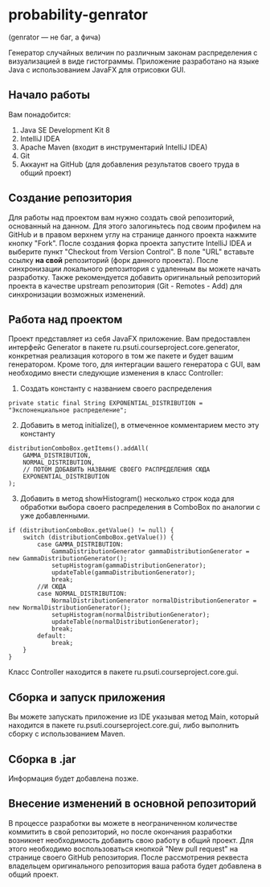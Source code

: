 # probability-genrator
(genrator — не баг, а фича)

Генератор случайных величин по различным законам распределения с визуализацией в виде гистограммы. Приложение разработано на языке Java с использованием JavaFX для отрисовки GUI.

## Начало работы
Вам понадобится:
1. Java SE Development Kit 8
2. IntelliJ IDEA
3. Apache Maven (входит в инструментарий IntelliJ IDEA)
4. Git
5. Аккаунт на GitHub (для добавления результатов своего труда в общий проект)

## Создание репозитория
Для работы над проектом вам нужно создать свой репозиторий, основанный на данном. Для этого залогиньтесь под своим профилем на GitHub и в правом верхнем углу на странице данного проекта нажмите кнопку "Fork".
После создания форка проекта запустите IntelliJ IDEA и выберите пункт "Checkout from Version Control". В поле "URL" вставьте ссылку **на свой** репозиторий (форк данного проекта).
После синхронизации локального репозитория с удаленным вы можете начать разработку. Также рекомендуется добавить оригинальный репозиторий проекта в качестве upstream репозитория (Git - Remotes - Add) для синхронизации возможных изменений.

## Работа над проектом
Проект представляет из себя JavaFX приложение. Вам предоставлен интерфейс Generator в пакете ru.psuti.courseproject.core.generator, конкретная реализация которого в том же пакете и будет вашим генератором.
Кроме того, для интергации вашего генератора с GUI, вам необходимо внести следующие изменения в класс Controller:
1. Создать константу с названием своего распределения
```
private static final String EXPONENTIAL_DISTRIBUTION = "Экспоненциальное распределение";
```
2. Добавить в метод initialize(), в отмеченное комментарием место эту константу
```
distributionComboBox.getItems().addAll(
    GAMMA_DISTRIBUTION,
    NORMAL_DISTRIBUTION,
    // ПОТОМ ДОБАВИТЬ НАЗВАНИЕ СВОЕГО РАСПРЕДЕЛЕНИЯ СЮДА
    EXPONENTIAL_DISTRIBUTION
);
```
3. Добавить в метод showHistogram() несколько строк кода для обработки выбора своего распределения в ComboBox по аналогии с уже добавленными.
```
if (distributionComboBox.getValue() != null) {
    switch (distributionComboBox.getValue()) {
        case GAMMA_DISTRIBUTION:
            GammaDistributionGenerator gammaDistributionGenerator = new GammaDistributionGenerator();
            setupHistogram(gammaDistributionGenerator);
            updateTable(gammaDistributionGenerator);
            break;
        //И СЮДА
        case NORMAL_DISTRIBUTION:
            NormalDistributionGenerator normalDistributionGenerator = new NormalDistributionGenerator();
            setupHistogram(normalDistributionGenerator);
            updateTable(normalDistributionGenerator);
            break;
        default:
            break;
    }
}
```
Класс Controller находится в пакете ru.psuti.courseproject.core.gui.

## Сборка и запуск приложения
Вы можете запускать приложение из IDE указывая метод Main, который находится в пакете ru.psuti.courseproject.core.gui, либо выполнить сборку с использованием Maven.

## Сборка в .jar
Информация будет добавлена позже. 

## Внесение изменений в основной репозиторий
В процессе разработки вы можете в неограниченном количестве коммитить в свой репозиторий, но после окончания разработки возникнет необходимость добавить свою работу в общий проект. Для этого необходимо воспользоваться кнопкой "New pull request" на странице своего GitHub репозитория. После рассмотрения реквеста владельцем оригинального репозитория ваша работа будет добавлена в общий проект.
